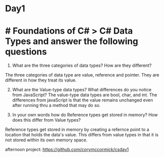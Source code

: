   # Day1
 # # Foundations of C# > C# Data Types and answer the following questions

1. What are the three categories of data types? How are they different?

The three categories of data type are value, reference and pointer. They are different in how they treat its value.

2. What are the Value-type data types? What differences do you notice from JavaScript?
The value-type data types are bool, char, and int. The differences from javaScript is that the value remains unchanged even after running thru a method that may do so. 

3. In your own words how do Reference types get stored in memory? How does this differ from Value types?

Reference types get stored in memory by creating a refernce point to a location that holds the data's value. This differs from value types in that it is not stored within its own memory space.

afternoon project: https://github.com/corymccormick/csday1